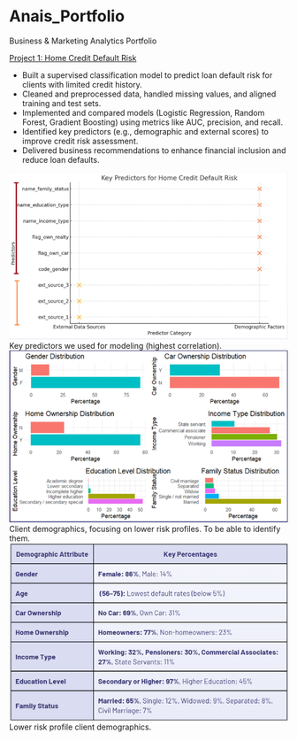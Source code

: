 # Anais_Portfolio
Business &amp; Marketing Analytics Portfolio

[Project 1: Home Credit Default Risk](https://github.com/anaiscorral/Home-Credit-Default-Risk)
- Built a supervised classification model to predict loan default risk for clients with limited credit history.
- Cleaned and preprocessed data, handled missing values, and aligned training and test sets.
- Implemented and compared models (Logistic Regression, Random Forest, Gradient Boosting) using metrics like AUC, precision, and recall.
- Identified key predictors (e.g., demographic and external scores) to improve credit risk assessment.
- Delivered business recommendations to enhance financial inclusion and reduce loan defaults.

![](https://github.com/anaiscorral/Anais_Portfolio/blob/main/Findings.png)
Key predictors we used for modeling (highest correlation).
![](https://github.com/anaiscorral/Anais_Portfolio/blob/main/Findings%202.png)
Client demographics, focusing on lower risk profiles. To be able to identify them.
![](https://github.com/anaiscorral/Anais_Portfolio/blob/main/Findings%203.png)
Lower risk profile client demographics.
